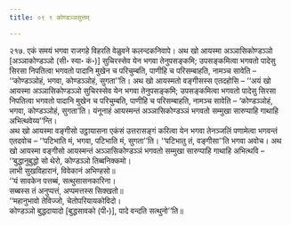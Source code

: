 ```yaml
---
title: ०९ ९ कोण्डञ्ञसुत्तम्

---
```


२१७. एकं समयं भगवा राजगहे विहरति वेळुवने कलन्दकनिवापे। अथ खो आयस्मा अञ्ञासिकोण्डञ्ञो [अञ्ञाकोण्डञ्ञो (सी॰ स्या॰ कं॰)] सुचिरस्सेव येन भगवा तेनुपसङ्कमि; उपसङ्कमित्वा भगवतो पादेसु सिरसा निपतित्वा भगवतो पादानि मुखेन च परिचुम्बति, पाणीहि च परिसम्बाहति, नामञ्च सावेति – ‘‘कोण्डञ्ञोहं, भगवा, कोण्डञ्ञोहं, सुगता’’ति। अथ खो आयस्मतो वङ्गीसस्स एतदहोसि – ‘‘अयं खो आयस्मा अञ्ञासिकोण्डञ्ञो सुचिरस्सेव येन भगवा तेनुपसङ्कमि; उपसङ्कमित्वा भगवतो पादेसु सिरसा निपतित्वा भगवतो पादानि मुखेन च परिचुम्बति, पाणीहि च परिसम्बाहति, नामञ्च सावेति – ‘कोण्डञ्ञोहं, भगवा, कोण्डञ्ञोहं, सुगता’ति। यंनूनाहं आयस्मन्तं अञ्ञासिकोण्डञ्ञं भगवतो सम्मुखा सारुप्पाहि गाथाहि अभित्थवेय्य’’न्ति।  
अथ खो आयस्मा वङ्गीसो उट्ठायासना एकंसं उत्तरासङ्गं करित्वा येन भगवा तेनञ्जलिं पणामेत्वा भगवन्तं एतदवोच – ‘‘पटिभाति मं, भगवा, पटिभाति मं, सुगता’’ति। ‘‘पटिभातु तं, वङ्गीसा’’ति भगवा अवोच। अथ खो आयस्मा वङ्गीसो आयस्मन्तं अञ्ञासिकोण्डञ्ञं भगवतो सम्मुखा सारुप्पाहि गाथाहि अभित्थवि –  
‘‘बुद्धानुबुद्धो सो थेरो, कोण्डञ्ञो तिब्बनिक्कमो।  
लाभी सुखविहारानं, विवेकानं अभिण्हसो॥  
‘‘यं सावकेन पत्तब्बं, सत्थुसासनकारिना।  
सब्बस्स तं अनुप्पत्तं, अप्पमत्तस्स सिक्खतो॥  
‘‘महानुभावो तेविज्जो, चेतोपरियायकोविदो।  
कोण्डञ्ञो बुद्धदायादो [बुद्धसावको (पी॰)], पादे वन्दति सत्थुनो’’ति॥  

